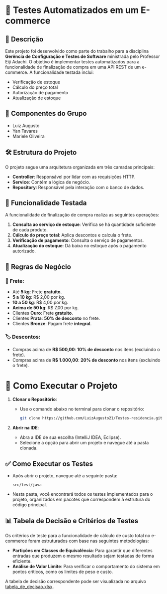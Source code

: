 # 🛒 Testes Automatizados em um E-commerce

## 📄 Descrição

Este projeto foi desenvolvido como parte do trabalho para a disciplina **Gerência de Configuração e Testes de Software** ministrada pelo Professor Eiji Adachi. O objetivo é implementar testes automatizados para a funcionalidade de finalização de compra em uma API REST de um e-commerce. A funcionalidade testada inclui:

- Verificação de estoque
- Cálculo do preço total
- Autorização de pagamento
- Atualização de estoque

## 👥 Componentes do Grupo

- Luiz Augusto
- Yan Tavares
- Mariele Oliveira

## 🛠️ Estrutura do Projeto

O projeto segue uma arquitetura organizada em três camadas principais:

- **Controller**: Responsável por lidar com as requisições HTTP.
- **Service**: Contém a lógica de negócio.
- **Repository**: Responsável pela interação com o banco de dados.

## 🧩 Funcionalidade Testada

A funcionalidade de finalização de compra realiza as seguintes operações:

1.  **Consulta ao serviço de estoque**: Verifica se há quantidade suficiente de cada produto.
2.  **Cálculo do preço total**: Aplica descontos e calcula o frete.
3.  **Verificação de pagamento**: Consulta o serviço de pagamentos.
4.  **Atualização do estoque**: Dá baixa no estoque após o pagamento autorizado.

## 📏 Regras de Negócio

### 🚚 **Frete**:
- Até **5 kg**: Frete **gratuito**.
- **5 a 10 kg**: R$ 2,00 por kg.
- **10 a 50 kg**: R$ 4,00 por kg.
- **Acima de 50 kg**: R$ 7,00 por kg.
- Clientes **Ouro**: Frete **gratuito**.
- Clientes **Prata**: **50% de desconto** no frete.
- Clientes **Bronze**: Pagam frete **integral**.

### 🏷️ **Descontos**:
- Compras acima de **R$ 500,00**: **10% de desconto** nos itens (excluindo o frete).
- Compras acima de **R$ 1.000,00**: **20% de desconto** nos itens (excluindo o frete).

# 🚀 Como Executar o Projeto

1. **Clonar o Repositório**:
   - Use o comando abaixo no terminal para clonar o repositório:
     ```bash
     git clone https://github.com/LuizAugusto21/Testes-residencia.git
     ```

2. **Abrir na IDE**:
   - Abra a IDE de sua escolha (IntelliJ IDEA, Eclipse).
   - Selecione a opção para abrir um projeto e navegue até a pasta clonada.


## ✅ Como Executar os Testes

- Após abrir o projeto, navegue até a seguinte pasta:
     ```
     src/test/java
     ```
 - Nesta pasta, você encontrará todos os testes implementados para o projeto, organizados em pacotes que correspondem à estrutura do código principal.

## 📊 Tabela de Decisão e Critérios de Testes

Os critérios de teste para a funcionalidade de cálculo de custo total no e-commerce foram estruturados com base nas seguintes metodologias:

- **Partições em Classes de Equivalência**: Para garantir que diferentes entradas que produzem o mesmo resultado sejam testadas de forma eficiente.
- **Análise de Valor Limite**: Para verificar o comportamento do sistema em pontos críticos, como os limites de peso e custo.

A tabela de decisão correspondente pode ser visualizada no arquivo [tabela_de_decisao.xlsx](tabela_de_decisao.xlsx).


